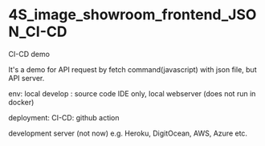 # 4S_image_showroom_frontend_JSON_CI-CD
CI-CD demo

It's a demo for API request by fetch command(javascript) with json file, but API server.

env:
local develop : source code IDE only, local webserver (does not run in docker)

deployment:
CI-CD: github action

development server (not now)
e.g. Heroku, DigitOcean, AWS, Azure etc.
